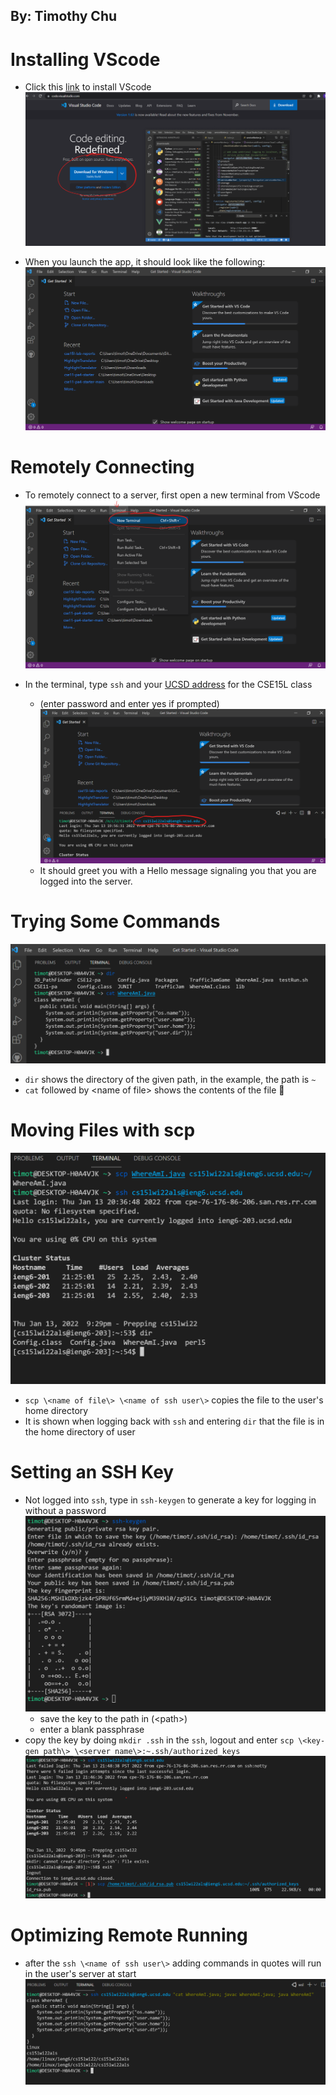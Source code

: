 ## By: Timothy Chu
# Installing VScode
* Click this [link](https://code.visualstudio.com/) to install VScode
![VSCode1](VSCodeDownloadPage.png)

* When you launch the app, it should look like the following:
![VSCode2](VSCodeAppLaunch.png)

#  Remotely Connecting
* To remotely connect to a server, first open a new terminal from VScode
![RemotelyConnecting1](VSCodeOpenTerminal.png)

* In the terminal, type ``ssh`` and your [UCSD address](https://sdacs.ucsd.edu/~icc/index.php) for the CSE15L class 
  * (enter password and enter yes if prompted)
![RemotelyConnecting2](TerminalSsh.png)
  * It should greet you with a Hello message signaling you that you are logged into the server.
 
# Trying Some Commands
 ![Commands](CommandLineCommands.png)
 * ``dir`` shows the directory of the given path, in the example, the path is ``~``
 * ``cat`` followed by \<name of file\> shows the contents of the file 📂 
 
# Moving Files with scp
 ![scp](scp.png)
 * ``scp \<name of file\> \<name of ssh user\>`` copies the file to the user's home directory
 * It is shown when logging back with ``ssh`` and entering ``dir`` that the file is in the home directory of user

# Setting an SSH Key
* Not logged into ``ssh``, type in ``ssh-keygen`` to generate a key for logging in without a password
![key-gen](key-gen.png)
  * save the key to the path in (\<path\>)
  * enter a blank passphrase
* copy the key by doing ``mkdir .ssh`` in the ``ssh``, logout and enter ``scp \<key-gen path\> \<server name\>:~.ssh/authorized_keys``
![copykey](copykey.png)

# Optimizing Remote Running
* after the ``ssh \<name of ssh user\>`` adding commands in quotes will run in the user's server at start
![shortcuts](shortcuts.png)
